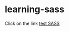 # learning-sass

Click on the link [test SASS](https://pierreweets.github.io/learning-sass/index.html)
